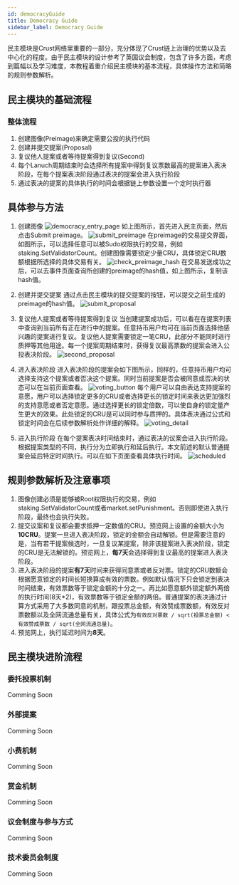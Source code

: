 ```yaml
---
id: democracyGuide
title: Democracy Guide
sidebar_label: Democracy Guide
---
```


民主模块是Crust网络里重要的一部分，充分体现了Crust链上治理的优势以及去中心化的程度。由于民主模块的设计参考了英国议会制度，包含了许多方面，考虑到篇幅以及学习难度，本教程着重介绍民主模块的基本流程，具体操作方法和简略的规则参数解析。

## 民主模块的基础流程

### 整体流程
1. 创建图像(Preimage)来确定需要公投的执行代码
2. 创建并提交提案(Proposal)
3. 复议他人提案或者等待提案得到复议(Second)
4. 每个Lanuch周期结束时会选择所有提案中得到复议票数最高的提案进入表决阶段，在每个提案表决阶段通过表决的提案会进入执行阶段
5. 通过表决的提案的具体执行的时间会根据链上参数设置一个定时执行器

## 具体参与方法
1. 创建图像
![democracy_entry_page](assets/democracy/democracy_entry_page.jpeg)
如上图所示，首先进入民主页面，然后点击Submit preimage。
![submit_preimage](assets/democracy/submit_preimage.png)
在preimage的交易提交界面，如图所示，可以选择任意可以被Sudo权限执行的交易，例如staking.SetValidatorCount。创建图像需要锁定少量CRU，具体锁定CRU数额根据所选择的具体交易有关。
![check_preimage_hash](assets/democracy/check_preimage_hash.jpeg)
在交易发送成功之后，可以去事件页面查询所创建的preimage的hash值，如上图所示，复制该hash值。

2. 创建并提交提案
通过点击民主模块的提交提案的按钮，可以提交之前生成的preimage的hash值。
![submit_proposal](assets/democracy/submit_proposal.png)

3. 复议他人提案或者等待提案得到复议
当创建提案成功后，可以看在在提案列表中查询到当前所有正在进行中的提案。任意持币用户均可在当前页面选择他感兴趣的提案进行复议。复议他人提案需要锁定一笔CRU，此部分不能同时进行质押等其他用途。每一个提案周期结束时，获得复议最高票数的提案会进入公投表决阶段。
![second_proposal](assets/democracy/second_proposal.png)

4. 进入表决阶段
进入表决阶段的提案会如下图所示，同样的，任意持币用户均可选择支持这个提案或者否决这个提案。同时当前提案是否会被同意或否决的状态可以在当前页面查看。
![voting_button](assets/democracy/voting_button.jpeg)
每个用户可以自由表达支持提案的意愿，用户可以选择锁定更多的CRU或者选择更长的锁定时间来表达更加强烈的支持意愿或者否定意愿。通过选择更长的锁定倍数，可以使自身的锁定量产生更大的效果。此处锁定的CRU是可以同时参与质押的。具体表决通过公式和锁定时间会在后续参数解析处作详细的解释。
![voting_detail](assets/democracy/voting_detail.png)

5. 进入执行阶段
在每个提案表决时间结束时，通过表决的议案会进入执行阶段。根据提案类型的不同，执行分为立即执行和延后执行。本文前述的默认普通提案会延后特定时间执行。可以在如下页面查看具体执行时间。
![scheduled](assets/democracy/scheduled.png)

## 规则参数解析及注意事项

1. 图像创建必须是能够被Root权限执行的交易，例如staking.SetValidatorCount或者market.setPunishment。否则即使进入执行阶段，最终也会执行失败。
2. 提交议案和复议都会要求抵押一定数值的CRU。预览网上设置的金额大小为**10CRU**。提案一旦进入表决阶段，锁定的金额会自动解锁。但是需要注意的是，当有若干提案候选时，一旦复议某提案，除非该提案进入表决阶段，锁定的CRU是无法解锁的。预览网上，**每7天**会选择得到复议最高的提案进入表决阶段。
3. 进入表决阶段的提案**有7天**时间来获得同意票或者反对票。锁定的CRU数额会根据愿意锁定的时间长短换算成有效的票数。例如默认情况下只会锁定到表决时间结束，有效票数等于锁定金额的十分之一。再比如愿意额外锁定额外两倍的执行时间(8天*2)，有效票数等于锁定金额的两倍。普通提案的表决通过计算方式采用了大多数同意的机制，跟投票总金额，有效赞成票数额，有效反对票数额以及全网流通总量有关，具体公式为```有效反对票数 / sqrt(投票总金额) < 有效赞成票数 / sqrt(全网流通总量)```。
4. 预览网上，执行延迟时间为**8天**。

## 民主模块进阶流程
### 委托投票机制
Comming Soon
### 外部提案
Comming Soon

### 小费机制
Comming Soon

### 赏金机制
Comming Soon

### 议会制度与参与方式
Comming Soon

### 技术委员会制度
Comming Soon